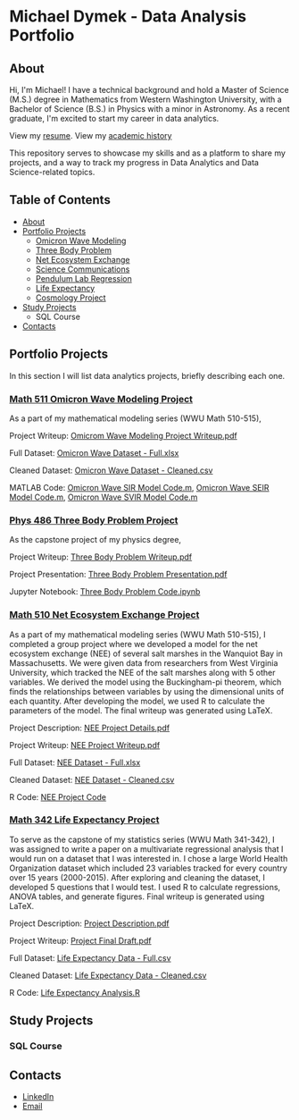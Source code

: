 # Michael Dymek - Data Analysis Portfolio
## About

Hi, I'm Michael! I have a technical background and hold a Master of Science (M.S.) degree in Mathematics from Western Washington University, with a Bachelor of Science (B.S.) in Physics with a minor in Astronomy. As a recent graduate, I'm excited to start my career in data analytics. 

View my [resume](https://github.com/superspysnake1/Portfolio/blob/49a7a1e4ad5d7f7063ab89f7d9a8ebb37c3abbca/Resume%20-%20Michael%20Dymek.pdf).
View my [academic history](https://github.com/superspysnake1/Portfolio/blob/304e91337ca91c6b72af73e3a5424e18fc207d4e/Academic%20History%20-%20Michael%20Dymek.pdf)

This repository serves to showcase my skills and as a platform to share my projects, and a way to track my progress in Data Analytics and Data Science-related topics.

## Table of Contents
 - [About](https://github.com/superspysnake1/Portfolio#about)
 - [Portfolio Projects](https://github.com/superspysnake1/Portfolio#portfolio-projects)
   - [Omicron Wave Modeling](https://github.com/superspysnake1/Portfolio#omicron-wave-modeling)
   - [Three Body Problem](https://github.com/superspysnake1/Portfolio#three-body-problem)
   - [Net Ecosystem Exchange](https://github.com/superspysnake1/Portfolio#net-ecosystem-exchange)
   - [Science Communications](https://github.com/superspysnake1/Portfolio#science-communications)
   - [Pendulum Lab Regression](https://github.com/superspysnake1/Portfolio#pendulum-lab-regression) 
   - [Life Expectancy](https://github.com/superspysnake1/Portfolio#life-expectancy)
   - [Cosmology Project](https://github.com/superspysnake1/Portfolio#cosmology-project)
 - [Study Projects](https://github.com/superspysnake1/Portfolio#study-projects)
   - SQL Course
 - [Contacts](https://github.com/superspysnake1/Portfolio#contacts)

## Portfolio Projects
In this section I will list data analytics projects, briefly describing each one. 
### [Math 511 Omicron Wave Modeling Project](https://github.com/superspysnake1/Omicron-Wave/main) 
As a part of my mathematical modeling series (WWU Math 510-515), 

Project Writeup: [Omicrom Wave Modeling Project Writeup.pdf](https://github.com/superspysnake1/Omicron-Wave/blob/4ea42a449dfac51de5117b57382a1ab2f8c6980b/Omicrom%20Wave%20Modeling%20Project%20Writeup.pdf)

Full Dataset: [Omicron Wave Dataset - Full.xlsx](https://github.com/superspysnake1/Omicron-Wave/blob/4ea42a449dfac51de5117b57382a1ab2f8c6980b/Omicron%20Wave%20Dataset%20-%20Full.xlsx)

Cleaned Dataset: [Omicron Wave Dataset - Cleaned.csv](https://github.com/superspysnake1/Omicron-Wave/blob/4ea42a449dfac51de5117b57382a1ab2f8c6980b/Omicron%20Wave%20Dataset%20-%20Full.xlsx)

MATLAB Code: [Omicron Wave SIR Model Code.m](https://github.com/superspysnake1/Omicron-Wave/blob/4ea42a449dfac51de5117b57382a1ab2f8c6980b/Omicron%20Wave%20SIR%20Model%20Code.m), [Omicron Wave SEIR Model Code.m](https://github.com/superspysnake1/Omicron-Wave/blob/4ea42a449dfac51de5117b57382a1ab2f8c6980b/Omicron%20Wave%20SEIR%20Model%20Code.m), [Omicron Wave SVIR Model Code.m](https://github.com/superspysnake1/Omicron-Wave/blob/4ea42a449dfac51de5117b57382a1ab2f8c6980b/Omicron%20Wave%20SVIR%20Model%20Code.m)

### [Phys 486 Three Body Problem Project](https://github.com/superspysnake1/Three-Body-Problem/tree/main)
As the capstone project of my physics degree, 

Project Writeup: [Three Body Problem Writeup.pdf](https://github.com/superspysnake1/Three-Body-Problem/blob/7cd99ab7c4dee6701edf8f915538c684d93df374/Three%20Body%20Problem%20Writeup.pdf)

Project Presentation: [Three Body Problem Presentation.pdf](https://github.com/superspysnake1/Three-Body-Problem/blob/7cd99ab7c4dee6701edf8f915538c684d93df374/Three%20Body%20Problem%20Presentation.pdf)

Jupyter Notebook: [Three Body Problem Code.ipynb](https://github.com/superspysnake1/Three-Body-Problem/blob/7cd99ab7c4dee6701edf8f915538c684d93df374/Three%20Body%20Problem%20Code.ipynb)

### [Math 510 Net Ecosystem Exchange Project](https://github.com/superspysnake1/Net-Ecosystem-Exchange/tree/main)
As a part of my mathematical modeling series (WWU Math 510-515), I completed a group project where we developed a model for the net ecosystem exchange (NEE) of several salt marshes in the Wanquiot Bay in Massachusetts. We were given data from researchers from West Virginia University, which tracked the NEE of the salt marshes along with 5 other variables. We derived the model using the Buckingham-pi theorem, which finds the relationships between variables by using the dimensional units of each quantity. After developing the model, we used R to calculate the parameters of the model. The final writeup was generated using LaTeX.

Project Description: [NEE Project Details.pdf](https://github.com/superspysnake1/Net-Ecosystem-Exchange/blob/2ea5870874bed28a060d0661d0f63b5f60218822/NEE%20Project%20Details.pdf)

Project Writeup: [NEE Project Writeup.pdf](https://github.com/superspysnake1/Net-Ecosystem-Exchange/blob/2ea5870874bed28a060d0661d0f63b5f60218822/NEE%20Project%20Writeup.pdf)

Full Dataset: [NEE Dataset - Full.xlsx](https://github.com/superspysnake1/Net-Ecosystem-Exchange/blob/2ea5870874bed28a060d0661d0f63b5f60218822/NEE%20Dataset%20-%20Full.xlsx)

Cleaned Dataset: [NEE Dataset - Cleaned.csv](https://github.com/superspysnake1/Net-Ecosystem-Exchange/blob/2ea5870874bed28a060d0661d0f63b5f60218822/NEE%20Dataset%20-%20Cleaned.csv)

R Code: [NEE Project Code](https://github.com/superspysnake1/Net-Ecosystem-Exchange/blob/2ea5870874bed28a060d0661d0f63b5f60218822/NEE%20Project%20Code.R)

### [Math 342 Life Expectancy Project](https://github.com/superspysnake1/Life-Expectancy/tree/main)
To serve as the capstone of my statistics series (WWU Math 341-342), I was assigned to write a paper on a multivariate regressional analysis that I would run on a dataset that I was interested in. I chose a large World Health Organization dataset which included 23 variables tracked for every country over 15 years (2000-2015). After exploring and cleaning the dataset, I developed 5 questions that I would test. I used R to calculate regressions, ANOVA tables, and generate figures. Final writeup is generated using LaTeX. 

Project Description: [Project Description.pdf](https://github.com/superspysnake1/Life-Expectancy/blob/25c78d16ff87e7492514f2544f03fbd454662c57/Project%20Description.pdf)

Project Writeup: [Project Final Draft.pdf](https://github.com/superspysnake1/Life-Expectancy/blob/68aa80490beaa3fbe3bcf210a01773caa4dff3bd/Project%20Final%20Draft%20-%20Math%20342.pdf)

Full Dataset: [Life Expectancy Data - Full.csv](https://github.com/superspysnake1/Life-Expectancy/blob/25c78d16ff87e7492514f2544f03fbd454662c57/Life%20Expectancy%20Data%20-%20Full.csv)

Cleaned Dataset: [Life Expectancy Data - Cleaned.csv](https://github.com/superspysnake1/Life-Expectancy/blob/25c78d16ff87e7492514f2544f03fbd454662c57/Life%20Expectancy%20Data%20-%20Full.csv)

R Code: [Life Expectancy Analysis.R](https://github.com/superspysnake1/Life-Expectancy/blob/25c78d16ff87e7492514f2544f03fbd454662c57/Life%20Expectancy%20Analysis.R)

## Study Projects

### SQL Course

## Contacts

 - [LinkedIn](https://www.linkedin.com/in/michael-dymek-2b1940152/)
 - [Email](mailto:michaeldymek5@gmail.com)
